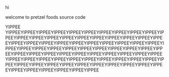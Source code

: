 hi


welcome to pretzel foods source code

YIPPEE YIPPEEYIPPEEYIPPEEYIPPEEYIPPEEYIPPEEYIPPEEYIPPEEYIPPEEYIPPEEYIPPEEYIPPEEYIPPEEYIPPEEYIPPEEYIPPEEYIPPEEYIPPEEYIPPEEYIPPEEYIPPEEYIPPEEYIPPEEYIPPEEYIPPEEYIPPEEYIPPEEYIPPEEYIPPEEYIPPEEYIPPEEYIPPEEYIPPEEYIPPEEYIPPEEYIPPEEYIPPEEYIPPEEYIPPEEYIPPEEYIPPEEYIPPEEYIPPEEYIPPEEYIPPEEYIPPEEYIPPEEYIPPEEYIPPEEYIPPEEYIPPEEYIPPEEYIPPEEYIPPEEYIPPEEYIPPEEYIPPEEYIPPEEYIPPEEYIPPEEYIPPEEYIPPEEYIPPEEYIPPEEYIPPEEYIPPEEYIPPEEYIPPEEYIPPEEYIPPEEYIPPEEYIPPEEYIPPEEYIPPEEYIPPEEYIPPEEYIPPEEYIPPEEYIPPEE
